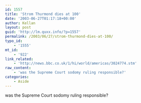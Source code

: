```yaml
---
id: 1557
title: 'Strom Thurmond dies at 100'
date: '2003-06-27T01:17:18+00:00'
author: Kellan
layout: post
guid: 'http://lm.quxx.info/?p=1557'
permalink: /2003/06/27/strom-thurmond-dies-at-100/
typo_id:
    - '1555'
mt_id:
    - '922'
link_related:
    - 'http://news.bbc.co.uk/1/hi/world/americas/3024774.stm'
raw_content:
    - 'was the Supreme Court sodomy ruling responsible?'
categories:
    - Aside
---
```


was the Supreme Court sodomy ruling responsible?